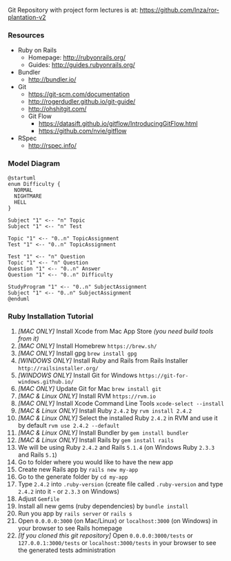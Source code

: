 Git Repository with project form lectures is at: https://github.com/Inza/ror-plantation-v2

### Resources

* Ruby on Rails
  * Homepage: http://rubyonrails.org/
  * Guides: http://guides.rubyonrails.org/
* Bundler
  * http://bundler.io/
* Git
  * https://git-scm.com/documentation
  * http://rogerdudler.github.io/git-guide/
  * http://ohshitgit.com/
  * Git Flow
    * https://datasift.github.io/gitflow/IntroducingGitFlow.html
    * https://github.com/nvie/gitflow
* RSpec
  * http://rspec.info/
  
### Model Diagram

```plantuml
@startuml
enum Difficulty {
  NORMAL
  NIGHTMARE
  HELL
}

Subject "1" <-- "n" Topic
Subject "1" <-- "n" Test

Topic "1" <-- "0..n" TopicAssignment
Test "1" <-- "0..n" TopicAssignment

Test "1" <-- "n" Question
Topic "1" <-- "n" Question
Question "1" <-- "0..n" Answer
Question "1" <-- "0..n" Difficulty

StudyProgram "1" <-- "0..n" SubjectAssignment
Subject "1" <-- "0..n" SubjectAssignment
@enduml
```

### Ruby Installation Tutorial

1. *[MAC ONLY]* Install Xcode from Mac App Store *(you need build tools from it)*
2. *[MAC ONLY]* Install Homebrew `https://brew.sh/`
2. *[MAC ONLY]* Install gpg `brew install gpg`
2. *[WINDOWS ONLY]* Install Ruby and Rails from Rails Installer `http://railsinstaller.org/`
2. *[WINDOWS ONLY]* Install Git for Windows `https://git-for-windows.github.io/`
2. *[MAC ONLY]* Update Git for Mac `brew install git`
3. *[MAC & Linux ONLY]* Install RVM `https://rvm.io`
2. *[MAC ONLY]* Install Xcode Command Line Tools `xcode-select --install`
4. *[MAC & Linux ONLY]* Install Ruby `2.4.2` by `rvm install 2.4.2`
5. *[MAC & Linux ONLY]* Select the installed Ruby `2.4.2` in RVM and use it by default `rvm use 2.4.2 --default`
5. *[MAC & Linux ONLY]* Install Bundler by `gem install bundler`
6. *[MAC & Linux ONLY]* Install Rails by `gem install rails`
7. We will be using Ruby `2.4.2` and Rails `5.1.4` (on Windows Ruby `2.3.3` and Rails `5.1`)
8. Go to folder where you would like to have the new app
9. Create new Rails app by `rails new my-app`
10. Go to the generate folder by `cd my-app`
11. Type `2.4.2` into `.ruby-version` (create file called `.ruby-version` and type `2.4.2` into it - or `2.3.3` on Windows)
12. Adjust `Gemfile`
13. Install all new gems (ruby dependencies) by `bundle install`
14. Run you app by `rails server` or `rails s`
15. Open `0.0.0.0:3000` (on Mac/Linux) or `localhost:3000` (on Windows) in your browser to see Rails homepage
16. *[If you cloned this git repository]* Open `0.0.0.0:3000/tests` or `127.0.0.1:3000/tests` or `localhost:3000/tests` in your browser to see the generated tests administration